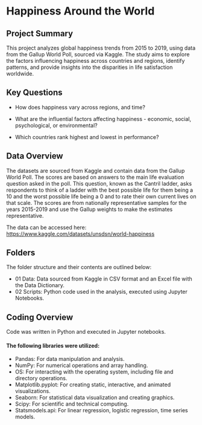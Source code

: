 # Happiness Around the World

## Project Summary
This project analyzes global happiness trends from 2015 to 2019, using data from the Gallup World Poll, sourced via Kaggle. The study aims to explore the factors influencing happiness across countries and regions, identify patterns, and provide insights into the disparities in life satisfaction worldwide.

## Key Questions
- How does happiness vary across regions, and time?

- What are the influential factors affecting happiness - economic, social, psychological, or environmental?

- Which countries rank highest and lowest in performance?

## Data Overview
The datasets are sourced from Kaggle and contain data from the Gallup World Poll. The scores are based on answers to the main life evaluation question asked in the poll. This question, known as the Cantril ladder, asks respondents to think of a ladder with the best possible life for them being a 10 and the worst possible life being a 0 and to rate their own current lives on that scale. The scores are from nationally representative samples for the years 2015-2019 and use the Gallup weights to make the estimates representative.

The data can be accessed here:
https://www.kaggle.com/datasets/unsdsn/world-happiness

## Folders
The folder structure and their contents are outlined below:
- 01 Data: Data sourced from Kaggle in CSV format and an Excel file with the Data Dictionary.
- 02 Scripts: Python code used in the analysis, executed using Jupyter Notebooks.

## Coding Overview
Code was written in Python and executed in Jupyter notebooks.
#### The following libraries were utilized:
- Pandas: For data manipulation and analysis.
- NumPy: For numerical operations and array handling.
- OS: For interacting with the operating system, including file and directory operations.
- Matplotlib.pyplot: For creating static, interactive, and animated visualizations.
- Seaborn: For statistical data visualization and creating graphics.
- Scipy: For scientific and technical computing.
- Statsmodels.api: For linear regression, logistic regression, time series models. 

